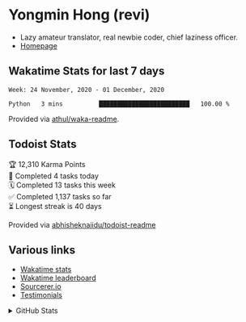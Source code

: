 # Yongmin Hong (revi)

* Lazy amateur translator, real newbie coder, chief laziness officer.
* [Homepage](https://revi.omg.lol)

## Wakatime Stats for last 7 days

<!--START_SECTION:waka-->
```text
Week: 24 November, 2020 - 01 December, 2020

Python   3 mins          █████████████████████████   100.00 % 
```
<!--END_SECTION:waka-->

Provided via [athul/waka-readme](https://github.com/athul/waka-readme).

## Todoist Stats
<!-- TODO-IST:START -->
🏆  12,310 Karma Points           
🌸  Completed 4 tasks today           
🗓  Completed 13 tasks this week           
✅  Completed 1,137 tasks so far           
⏳  Longest streak is 40 days
<!-- TODO-IST:END -->

Provided via [abhisheknaiidu/todoist-readme](https://github.com/abhisheknaiidu/todoist-readme)

## Various links

* [Wakatime stats](https://github.com/revi/revi/blob/master/wakatime.md)
* [Wakatime leaderboard](https://wakatime.com/leaders/sec/0d630197-9761-422d-b67c-cd71547c0642/join/taeasttxvy)
* [Sourcerer.io](https://sourcerer.io/revi)
* [Testimonials](https://github.com/revi/revi/blob/master/testimonial.md)

<details>
<summary>GitHub Stats</summary>
<a href="https://github-readme-stats.vercel.app"><img src="https://github-readme-stats.vercel.app/api?username=revi&count_private=true&show_icons=true&theme=solarized-light&include_all_commits=true" alt="revi's GitHub stats" align=right /></a>
</details>

<!--
GitHub boilerplate
### Hi there 👋

**revi/revi** is a ✨ _special_ ✨ repository because its `README.md` (this file) appears on your GitHub profile.

Here are some ideas to get you started:

- 🔭 I’m currently working on ...
- 🌱 I’m currently learning ...
- 👯 I’m looking to collaborate on ...
- 🤔 I’m looking for help with ...
- 💬 Ask me about ...
- 📫 How to reach me: ...
- 😄 Pronouns: ...
- ⚡ Fun fact: ...
-->
